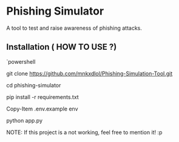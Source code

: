 #  Phishing Simulator

A tool to test and raise awareness of phishing attacks.

## Installation ( HOW TO USE ?)
`powershell

git clone https://github.com/mnkxdlol/Phishing-Simulation-Tool.git

cd phishing-simulator

pip install -r requirements.txt

Copy-Item .env.example env

python app.py


NOTE: If this project is a not working, feel free to mention it! :p
